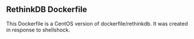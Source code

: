 ## RethinkDB Dockerfile

This Dockerfile is a CentOS version of dockerfile/rethinkdb. It was created in response to shellshock.
